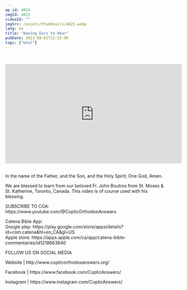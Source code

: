 ```yaml
---
wp_id: 4024
imgId: 4025
videoId: ""
imgSrc: /assets/thumbnails/4025.webp
lang: en
title: "Having Ears to Hear"
pubDate: 2023-09-01T12:22:06
tags: ["whut"]
---
```


<p>&nbsp;<br />
<code></code></p>
<div class="video-container"><iframe loading="lazy" title="YouTube video player" src="https://www.youtube.com/embed/lpD15ImxbWY?si=DVMo-oddnNpcA6Ga" width="560" height="315" frameborder="0" allowfullscreen="allowfullscreen"></iframe></div>
<p>&nbsp;<br />
In the name of the Father, and the Son, and the Holy Spirit; One God, Amen.</p>
<p>We are blessed to learn from our beloved Fr. John Boutros from St. Moses &amp; St. Katherine, Toronto, Canada. This video is of course used with his blessing.</p>

<p>SUBSCRIBE TO COA:<br />
https://www.youtube.com/@CopticOrthodoxAnswers</p>
<p>Catena Bible App:<br />
Google play: https://play.google.com/store/apps/details?id=com.catena&amp;hl=en_CA&amp;gl=US<br />
Apple store: https://apps.apple.com/ca/app/catena-bible-commentaries/id1218663640</p>
<p>FOLLOW US ON SOCIAL MEDIA</p>
<p>Website | http://www.copticorthodoxanswers.org/</p>
<p>Facebook | https://www.facebook.com/CopticAnswers/</p>
<p>Instagram | https://www.instagram.com/CopticAnswers/</p>
